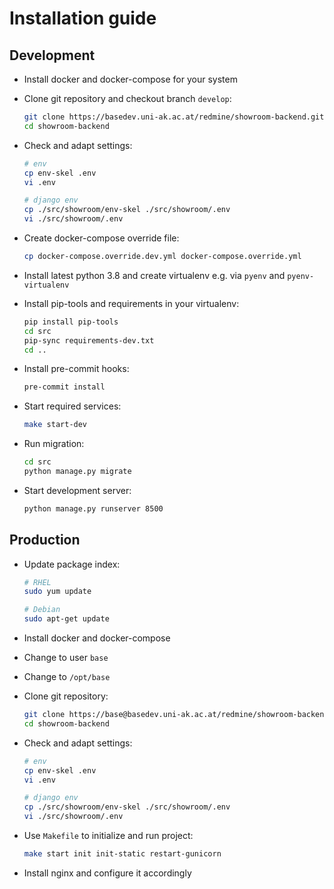 # Installation guide

## Development

* Install docker and docker-compose for your system

* Clone git repository and checkout branch `develop`:

    ```bash
    git clone https://basedev.uni-ak.ac.at/redmine/showroom-backend.git
    cd showroom-backend
    ```

* Check and adapt settings:

    ```bash
    # env
    cp env-skel .env
    vi .env
    
    # django env
    cp ./src/showroom/env-skel ./src/showroom/.env
    vi ./src/showroom/.env
    ```

* Create docker-compose override file:

    ```bash
    cp docker-compose.override.dev.yml docker-compose.override.yml
    ```

* Install latest python 3.8 and create virtualenv e.g. via `pyenv` and `pyenv-virtualenv`

* Install pip-tools and requirements in your virtualenv:

    ```bash
    pip install pip-tools
    cd src
    pip-sync requirements-dev.txt
    cd ..
    ```

* Install pre-commit hooks:

    ```bash
    pre-commit install
    ```

* Start required services:

    ```bash
    make start-dev
    ```
    
* Run migration:

    ```bash
    cd src
    python manage.py migrate
    ```

* Start development server:

    ```bash
    python manage.py runserver 8500
    ```


## Production

* Update package index:

    ```bash
    # RHEL
    sudo yum update

    # Debian
    sudo apt-get update
    ```

* Install docker and docker-compose

* Change to user `base`

* Change to `/opt/base`

* Clone git repository:

    ```bash
    git clone https://base@basedev.uni-ak.ac.at/redmine/showroom-backend.git
    cd showroom-backend
    ```

* Check and adapt settings:

    ```bash
    # env
    cp env-skel .env
    vi .env
    
    # django env
    cp ./src/showroom/env-skel ./src/showroom/.env
    vi ./src/showroom/.env
    ```

* Use `Makefile` to initialize and run project:

    ```bash
    make start init init-static restart-gunicorn
    ```

* Install nginx and configure it accordingly
